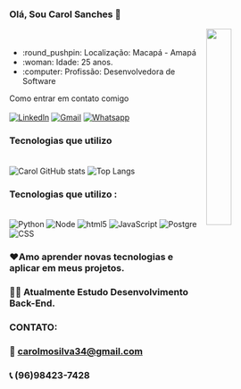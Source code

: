 ###  Olá, Sou Carol Sanches 👋
  <img src="https://static.vecteezy.com/system/resources/previews/019/153/003/original/3d-minimal-programming-icon-coding-screen-web-development-concept-laptop-with-a-coding-screen-and-a-coding-icon-3d-illustration-png.png" width="30%" height="30%" align="right">
  <ul style="margin-top: 50px">
    <li> :round_pushpin: Localização: Macapá - Amapá</li>
    <li> :woman: Idade: 25 anos.</li>
    <li> :computer: Profissão: Desenvolvedora de Software</li>
  </ul>

Como entrar em contato comigo <br> <br>
[![Linkedln](https://img.shields.io/badge/LinkedIn-0077B5?style=for-the-badge&logo=linkedin&logoColor=white)](https://www.linkedin.com/in/carol-sanches-878391185/)
[![Gmail](https://img.shields.io/badge/Gmail-D14836?style=for-the-badge&logo=gmail&logoColor=white)](mailto:carolmosilva34@gmail.com)
[![Whatsapp](https://img.shields.io/badge/WhatsApp-25D366?style=for-the-badge&logo=whatsapp&logoColor=white)](https://wa.me/qr/QKM33WTJHOH4G1)
 
 ### Tecnologias que utilizo <br> <br>
![Carol GitHub stats](https://github-readme-stats.vercel.app/api?username=CarolinaSanches24&show_icons=true&theme=radical)   ![Top Langs](https://github-readme-stats.vercel.app/api/top-langs/?username=CarolinaSanches24&layout=compact)


### Tecnologias que utilizo : 
<div style = "display:inline_block"><br/>
<img align = "center" alt="Python" src = "https://img.shields.io/badge/Python-3776AB?style=for-the-badge&logo=python&logoColor=white"/>
<img align = "center" alt="Node" src = "https://img.shields.io/badge/Node.js-43853D?style=for-the-badge&logo=node.js&logoColor=white"/>
<img align = "center" alt="html5" src = "https://img.shields.io/badge/HTML5-E34F26?style=for-the-badge&logo=html5&logoColor=white"/>
<img align = "center" alt="JavaScript" src = "https://img.shields.io/badge/JavaScript-F7DF1E?style=for-the-badge&logo=javascript&logoColor=black"/>
<img align = "center" alt="Postgre" src = "https://img.shields.io/badge/PostgreSQL-316192?style=for-the-badge&logo=postgresql&logoColor=white"/>
<img align = "center" alt="CSS" src = "https://img.shields.io/badge/CSS-239120?&style=for-the-badge&logo=css3&logoColor=white"/>

###  ❤️Amo aprender novas tecnologias e aplicar em meus projetos.
### 👩‍💻 Atualmente Estudo Desenvolvimento Back-End.

### CONTATO:
### 📧 carolmosilva34@gmail.com
### 📞 (96)98423-7428


</div>
